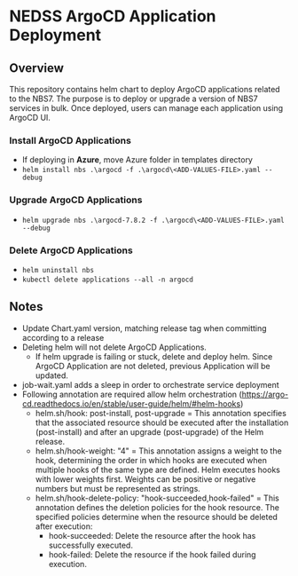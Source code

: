 # NEDSS ArgoCD Application Deployment

## Overview

This repository contains helm chart to deploy ArgoCD applications related to the NBS7. The purpose is to deploy or upgrade a version of NBS7 services in bulk. Once deployed, users can manage each application using ArgoCD UI.

### Install ArgoCD Applications

- If deploying in **Azure**, move Azure folder in templates directory
- `helm install nbs .\argocd -f .\argocd\<ADD-VALUES-FILE>.yaml --debug`

### Upgrade ArgoCD Applications

- `helm upgrade nbs .\argocd-7.8.2 -f .\argocd\<ADD-VALUES-FILE>.yaml --debug`

### Delete ArgoCD Applications

- `helm uninstall nbs`
- `kubectl delete applications --all -n argocd`


## Notes
- Update Chart.yaml version, matching release tag when committing according to a release
- Deleting helm will not delete ArgoCD Applications.
    - If helm upgrade is failing or stuck, delete and deploy helm. Since ArgoCD Application are not deleted, previous Application will be updated.
- job-wait.yaml adds a sleep in order to orchestrate service deployment
- Following annotation are required allow helm orchestration (https://argo-cd.readthedocs.io/en/stable/user-guide/helm/#helm-hooks)
    - helm.sh/hook: post-install, post-upgrade = This annotation specifies that the associated resource should be executed after the installation (post-install) and after an upgrade (post-upgrade) of the Helm release.
    - helm.sh/hook-weight: "4" = This annotation assigns a weight to the hook, determining the order in which hooks are executed when multiple hooks of the same type are defined. Helm executes hooks with lower weights first. Weights can be positive or negative numbers but must be represented as strings.
    - helm.sh/hook-delete-policy: "hook-succeeded,hook-failed" = This annotation defines the deletion policies for the hook resource. The specified policies determine when the resource should be deleted after execution:
        - hook-succeeded: Delete the resource after the hook has successfully executed.
        - hook-failed: Delete the resource if the hook failed during execution.
